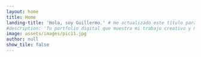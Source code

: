 ```yaml
---
layout: home
title: Home
landing-title: 'Hola, soy Guillermo.' # He actualizado este título para que sea más personal
#description: 'Tu portfolio digital que muestra mi trabajo creativo y mis reflexiones.' # Puedes ajustar esta descripción
image: assets/images/pic11.jpg
author: null
show_tile: false
---
```


